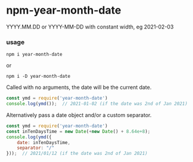 # npm-year-month-date
YYYY.MM.DD or YYYY-MM-DD with constant width, eg 2021-02-03

### usage

`npm i year-month-date`

or 

`npm i -D year-month-date`

Called with no arguments, the date will be the current date.

```js
const ymd = require('year-month-date')
console.log(ymd());  // 2021-01-02 (if the date was 2nd of Jan 2021)
```

Alternatively pass a date object and/or a custom separator.

```js
const ymd = require('year-month-date')
const inTenDaysTime = new Date(+new Date() + 8.64e+8);
console.log(ymd({
	date: inTenDaysTime,
	separator: "/"
}));  // 2021/01/12 (if the date was 2nd of Jan 2021)
```